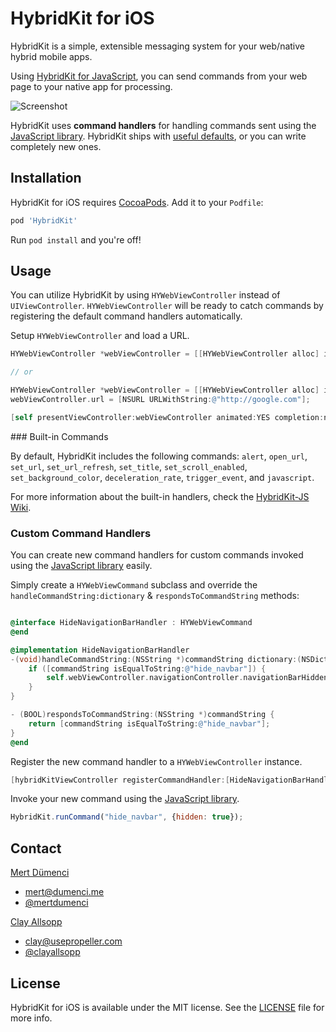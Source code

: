 # HybridKit for iOS

HybridKit is a simple, extensible messaging system for your web/native hybrid mobile apps.

Using [HybridKit for JavaScript](http://github.com/usepropeller/HybridKit-JS), you can send commands from your web page to your native app for processing.

![Screenshot](http://i.imgur.com/K86x7V1l.png)

HybridKit uses **command handlers** for handling commands sent using the [JavaScript library](http://github.com/usepropeller/HybridKit-JS). HybridKit ships with [useful defaults](#builtin), or you can write completely new ones.

## Installation

HybridKit for iOS requires [CocoaPods](http://cocoapods.org/). Add it to your `Podfile`:

```ruby
pod 'HybridKit'
```

Run `pod install` and you're off!

## Usage

You can utilize HybridKit by using  `HYWebViewController` instead of `UIViewController`. `HYWebViewController` will be ready to catch commands by registering the default command handlers automatically.

Setup `HYWebViewController` and load a URL.
```Objective-C
HYWebViewController *webViewController = [[HYWebViewController alloc] initWithParams:@{@"url" : @"http://google.com"}];

// or

HYWebViewController *webViewController = [[HYWebViewController alloc] init];
webViewController.url = [NSURL URLWithString:@"http://google.com"];

[self presentViewController:webViewController animated:YES completion:nil];
```

<a name="builtin" />
### Built-in Commands

By default, HybridKit includes the following commands: `alert`, `open_url`, `set_url`, `set_url_refresh`, `set_title`, `set_scroll_enabled`, `set_background_color`, `deceleration_rate`, `trigger_event`, and `javascript`.

For more information about the built-in handlers, check the [HybridKit-JS Wiki](https://github.com/usepropeller/HybridKit-JS/wiki/Built-In-Commands).

### Custom Command Handlers

You can create new command handlers for custom commands invoked using the [JavaScript library](http://github.com/usepropeller/HybridKit-JS) easily.

Simply create a `HYWebViewCommand` subclass and override the `handleCommandString:dictionary` & `respondsToCommandString` methods:

```Objective-C

@interface HideNavigationBarHandler : HYWebViewCommand
@end

@implementation HideNavigationBarHandler
-(void)handleCommandString:(NSString *)commandString dictionary:(NSDictionary *)commandDictionary {
    if ([commandString isEqualToString:@"hide_navbar"]) {
        self.webViewController.navigationController.navigationBarHidden = [commandDictionary[@"hidden"] boolValue];
    }
}

- (BOOL)respondsToCommandString:(NSString *)commandString {
	return [commandString isEqualToString:@"hide_navbar"];
}
@end
```

Register the new command handler to a `HYWebViewController` instance.

```Objective-C
[hybridKitViewController registerCommandHandler:[HideNavigationBarHandler new]];
```

Invoke your new command using the [JavaScript library](http://github.com/usepropeller/HybridKit-JS).

```JavaScript
HybridKit.runCommand("hide_navbar", {hidden: true});
```

## Contact

[Mert Dümenci](http://dumenci.me/)
- [mert@dumenci.me](mailto:mert@dumenci.me)
- [@mertdumenci](https://twitter.com/mertdumenci)

[Clay Allsopp](http://clayallsopp.com/)
- [clay@usepropeller.com](mailto:clay@usepropeller.com)
- [@clayallsopp](https://twitter.com/clayallsopp)

## License

HybridKit for iOS is available under the MIT license. See the [LICENSE](LICENSE) file for more info.
